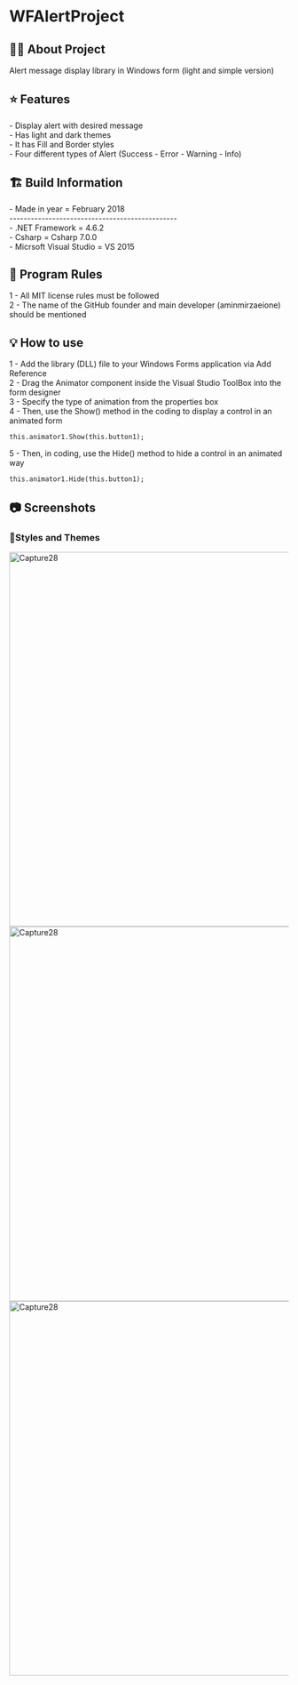 # WFAlertProject

<h2> 👨‍💻 About Project</h2>
Alert message display library in Windows form (light and simple version)<br />

<h2> ⭐ Features</h2>
- Display alert with desired message <br />
- Has light and dark themes <br />
- It has Fill and Border styles <br />
- Four different types of Alert (Success - Error - Warning - Info) <br />

<h2> 🏗 Build Information</h2>
- Made in year = February 2018 <br />
----------------------------------------------- <br />
- .NET Framework =  4.6.2 <br />
- Csharp = Csharp 7.0.0 <br />
- Micrsoft Visual Studio = VS 2015 <br />


<h2> 📜 Program Rules</h2>
1 - All MIT license rules must be followed <br />
2 - The name of the GitHub founder and main developer (aminmirzaeione) should be mentioned <br />

<h2> 💡 How to use</h2>
1 - Add the library (DLL) file to your Windows Forms application via Add Reference <br />
2 - Drag the Animator component inside the Visual Studio ToolBox into the form designer <br />
3 - Specify the type of animation from the properties box <br />
4 - Then, use the Show() method in the coding to display a control in an animated form <br />

```
this.animator1.Show(this.button1);
```
5 - Then, in coding, use the Hide() method to hide a control in an animated way <br />

```
this.animator1.Hide(this.button1);
```

<h2>📷 Screenshots</h2>

<h3>🎨Styles and Themes</h3>
<img width="674" alt="Capture28" src="https://github.com/user-attachments/assets/6b7e8537-9e0b-4778-8ff9-c3610363ab0b">
<img width="674" alt="Capture28" src="https://github.com/user-attachments/assets/a186ffc7-5712-46c6-9946-7fbadecbbc2b">
<img width="674" alt="Capture28" src="https://github.com/user-attachments/assets/beab2a1a-1669-482e-916b-3c8d4a4158c8">


